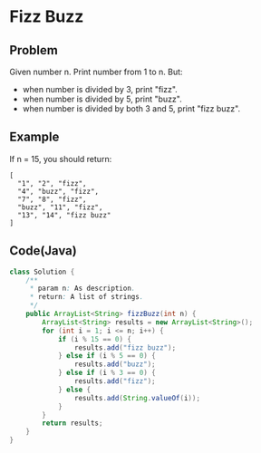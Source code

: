 # Fizz Buzz

## Problem

Given number n. Print number from 1 to n. But:

- when number is divided by 3, print "fizz".
- when number is divided by 5, print "buzz".
- when number is divided by both 3 and 5, print "fizz buzz".

## Example

If n = 15, you should return:

```
[
  "1", "2", "fizz",
  "4", "buzz", "fizz",
  "7", "8", "fizz",
  "buzz", "11", "fizz",
  "13", "14", "fizz buzz"
]
```

## Code(Java)

```java
class Solution {
    /**
     * param n: As description.
     * return: A list of strings.
     */
    public ArrayList<String> fizzBuzz(int n) {
        ArrayList<String> results = new ArrayList<String>();
        for (int i = 1; i <= n; i++) {
            if (i % 15 == 0) {
                results.add("fizz buzz");
            } else if (i % 5 == 0) {
                results.add("buzz");
            } else if (i % 3 == 0) {
                results.add("fizz");
            } else {
                results.add(String.valueOf(i));
            }
        }
        return results;
    }
}
```
